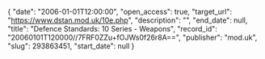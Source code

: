 {
  "date": "2006-01-01T12:00:00", 
  "open_access": true, 
  "target_url": "https://www.dstan.mod.uk/10e.php", 
  "description": "", 
  "end_date": null, 
  "title": "Defence Standards: 10 Series - Weapons", 
  "record_id": "20060101T120000//7FRF0ZZu+fOJWs0f26r8A==", 
  "publisher": "mod.uk", 
  "slug": 293863451, 
  "start_date": null
}

